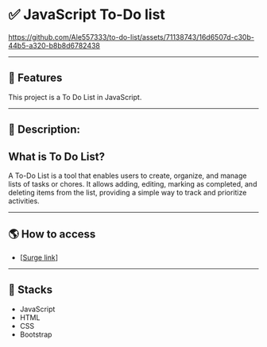 #  ✅ JavaScript To-Do list

https://github.com/Ale557333/to-do-list/assets/71138743/16d6507d-c30b-44b5-a320-b8b8d6782438

---

## 🎯 Features


This project is a To Do List in JavaScript.

---

## 📝 Description:


## What is To Do List?

A To-Do List is a tool that enables users to create, organize, and manage lists of tasks or chores. It allows adding, editing, marking as completed, and deleting items from the list, providing a simple way to track and prioritize activities.

---

## 🌎 How to access

- [[Surge link](https://effervescent-nasturtium-59ae75.netlify.app/)]

---

## 🚀 Stacks

-   JavaScript
-   HTML
-   CSS
-   Bootstrap
